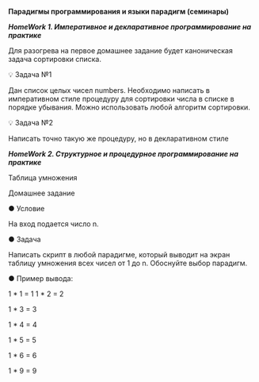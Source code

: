 **Парадигмы программирования и языки парадигм (семинары)**

***HomeWork 1. Императивное и декларативное программирование на практике***

Для разогрева на первое домашнее задание будет каноническая задача сортировки списка.

💡 Задача №1

Дан список целых чисел numbers. Необходимо написать в императивном стиле процедуру для
сортировки числа в списке в порядке убывания. Можно использовать любой алгоритм сортировки.

💡 Задача №2

Написать точно такую же процедуру, но в декларативном стиле


***HomeWork 2. Структурное и процедурное программирование на практике***

Таблица умножения

Домашнее задание

● Условие

На вход подается число n.

● Задача

Написать скрипт в любой парадигме, который выводит на экран таблицу умножения всех чисел от 1 до n.
Обоснуйте выбор парадигм.

● Пример вывода:

1 * 1 = 1
1 * 2 = 2

1 * 3 = 3

1 * 4 = 4

1 * 5 = 5

1 * 6 = 6

1 * 9 = 9